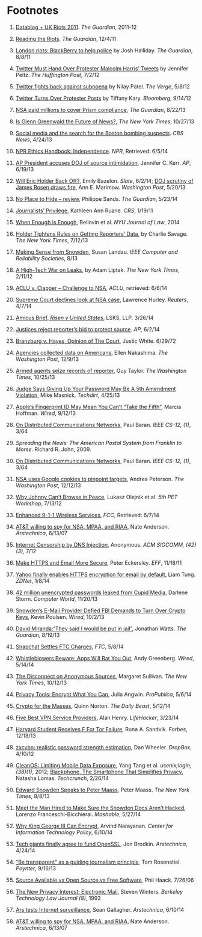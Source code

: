 # Footnotes

1. [Datablog + UK Riots
    2011](http://www.theguardian.com/news/datablog+uk/london-riots).
    *The Guardian*, 2011-12

2. [Reading the
    Riots](http://www.theguardian.com/uk/2011/dec/05/reading-the-riots-methodology-explained).
    *The Guardian*, 12/4/11

3. [London riots: BlackBerry to help
    police](http://www.theguardian.com/uk/2011/aug/08/london-riots-blackberry-messenger-looting)
    by Josh Halliday. *The Guardian*, 8/8/11

4. [Twitter Must Hand Over Protester Malcolm Harris’
    Tweets](http://www.huffingtonpost.com/2012/07/02/twitter-protester-malcolm-harris_n_1643855.html)
    by Jennifer Peltz. *The Huffington Post*, 7/2/12

5. [Twitter fights back against
    subpoena](http://www.theverge.com/2012/5/8/3007717/twitter-fights-back-against-subpoena-malcom-harris-occupy-tweet)
    by Nilay Patel. *The Verge*, 5/8/12

6. [Twitter Turns Over Protester
    Posts](http://www.bloomberg.com/news/2012-09-14/twitter-turns-over-wall-street-protester-posts-under-seal.html)
    by Tiffany Kary. *Bloomberg*, 9/14/12

7. [NSA paid millions to cover Prism
    compliance](http://www.theguardian.com/world/2013/aug/23/nsa-prism-costs-tech-companies-paid),
    *The Guardian*, 8/22/13

8. [Is Glenn Greenwald the Future of
    News?](http://www.nytimes.com/2013/10/28/opinion/a-conversation-in-lieu-of-a-column.html?_r=0),
    *The New York Times*, 10/27/13

9. [Social media and the search for the Boston bombing
    suspects](http://www.cbsnews.com/news/social-media-and-the-search-for-the-boston-bombing-suspects/).
    *CBS News*, 4/24/13

10. [NPR Ethics Handbook:
    Independence](http://ethics.npr.org/category/e-independence/).
    *NPR*, Retrieved: 6/5/14

11. [AP President accuses DOJ of source
    intimidation](http://www.ap.org/Content/AP-In-The-News/2013/AP-President-Pruitt-accuses-DOJ-of-rule-violations-in-phone-records-case-source-intimidation),
    Jennifer C. Kerr. *AP*, 6/19/13

12. [Will Eric Holder Back
    Off?](http://www.slate.com/articles/news_and_politics/jurisprudence/2014/06/supreme_court_turns_down_james_risen_s_appeal_now_it_s_up_to_eric_holder.html),
    Emily Bazelon. *Slate*, 6/2/14; [DOJ scrutiny of James Rosen draws
    fire](http://www.washingtonpost.com/local/justice-departments-scrutiny-of-fox-news-reporter-james-rosen-in-leak-case-draws-fire/2013/05/20/c6289eba-c162-11e2-8bd8-2788030e6b44_story.html),
    Ann E. Marimow. *Washington Post*, 5/20/13

13. [No Place to Hide –
    review](http://www.theguardian.com/books/2014/may/23/no-place-to-hide-glenn-greenwald-review),
    Philippe Sands. *The Guardian*, 5/23/14

14. [Journalists’
    Privilege](http://www.fas.org/sgp/crs/secrecy/RL34193.pdf), Kathleen
    Ann Ruane. *CRS*, 1/19/11

15. [When Enough is
    Enough](http://digitalcommons.law.umaryland.edu/fac_pubs/1375/),
    Bellovin et al. *NYU Journal of Law*, 2014

16. [Holder Tightens Rules on Getting Reporters’
    Data](http://www.nytimes.com/2013/07/13/us/holder-to-tighten-rules-for-obtaining-reporters-data.html?pagewanted=all),
    by Charlie Savage. *The New York Times*, 7/12/13

17. [Making Sense from
    Snowden](http://www.computer.org/cms/Computer.org/ComputingNow/pdfs/MakingSenseFromSnowden-IEEESecurityAndPrivacy.pdf),
    Susan Landau. *IEEE Computer and Reliability Societies*, 8/13

18. [A High-Tech War on
    Leaks](http://www.nytimes.com/2012/02/12/sunday-review/a-high-tech-war-on-leaks.html?hpw=&pagewanted=all),
    by Adam Liptak. *The New York Times*, 2/11/12

19. [ACLU v. Clapper – Challenge to
    NSA](https://www.aclu.org/national-security/aclu-v-clapper-challenge-nsa-mass-phone-call-tracking),
    *ACLU*, retrieved: 6/6/14

20. [ Supreme Court declines look at NSA
    case](http://www.reuters.com/article/2014/04/07/us-usa-court-intelligence-idUSBREA3611420140407),
    Lawrence Hurley. *Reuters*, 4/7/14

21. [Amicus Brief, *Risen v United
    States*](http://www.lskslaw.com/documents/Risen%20Amicus%20As%20Filed%20(00713940).PDF),
    LSKS, LLP. 3/26/14

22. [Justices reject reporter’s bid to protect
    source](http://online.wsj.com/article/AP999e905bbf294d1b8a9cfc83db089522.html).
    *AP*, 6/2/14

23. [Branzburg v. Hayes, Opinion of The
    Court](http://www.law.cornell.edu/supremecourt/text/408/665#writing-USSC_CR_0408_0665_ZO),
    Justic White. 6/29/72

24. [Agencies collected data on
    Americans](http://www.washingtonpost.com/world/national-security/agencies-collected-data-on-americans-cellphone-use-in-thousands-of-tower-dumps/2013/12/08/20549190-5e80-11e3-be07-006c776266ed_story.html),
    Ellen Nakashima. *The Washington Post*, 12/9/13

25. [Armed agents seize records of
    reporter](http://www.washingtontimes.com/news/2013/oct/25/armed-agents-seize-records-reporter-washington-tim/?page=all),
    Guy Taylor. *The Washington Times*, 10/25/13

26. [Judge Says Giving Up Your Password May Be A 5th Amendment
    Violation](https://www.techdirt.com/articles/20130425/08171522834/judge-says-giving-up-your-password-may-be-5th-amendment-violation.shtml),
    Mike Masnick. *Techdirt*, 4/25/13

27. [Apple’s Fingerprint ID May Mean You Can’t “Take the
    Fifth”](http://www.wired.com/2013/09/the-unexpected-result-of-fingerprint-authentication-that-you-cant-take-the-fifth/),
    Marcia Hoffman. *Wired*, 9/12/13

28. [On Distributed Communications
    Networks](http://www.cs.ucla.edu/classes/cs217/Baran64.pdf), Paul
    Baran. *IEEE CS-12, (1)*, 3/64

29. *Spreading the News: The American Postal System from Franklin to
    Morse*. Richard R. John, 2009.

30. [On Distributed Communications
    Networks](http://www.cs.ucla.edu/classes/cs217/Baran64.pdf), Paul
    Baran. *IEEE CS-12, (1)*, 3/64

31. [NSA uses Google cookies to pinpoint
    targets](http://www.washingtonpost.com/blogs/the-switch/wp/2013/12/10/nsa-uses-google-cookies-to-pinpoint-targets-for-hacking/),
    Andrea Peterson. *The Washington Post*, 12/12/13

32. [Why Johnny Can’t Browse in
    Peace](https://www.petsymposium.org/2012/papers/hotpets12-4-johnny.pdf),
    Lukasz Olejnik et al. *5th PET Workshop*, 7/13/12

33. [Enhanced 9-1-1 Wireless
    Services](http://www.fcc.gov/encyclopedia/enhanced-9-1-1-wireless-services),
    *FCC*, Retrieved: 6/7/14

34. [AT&T willing to spy for NSA, MPAA, and
    RIAA](http://arstechnica.com/uncategorized/2007/06/att-willing-to-spy-for-nsa-mpaa-and-riaa/),
    Nate Anderson. *Arstechnica*, 6/13/07

35. [Internet Censorship by DNS
    Injection](http://www.sigcomm.org/sites/default/files/ccr/papers/2012/July/2317307-2317311.pdf),
    Anonymous. *ACM SIGCOMM, (42)(3)*, 7/12

36. [Make HTTPS and Email More
    Secure](https://www.eff.org/deeplinks/2011/11/sovereign-keys-proposal-make-https-and-email-more-secure),
    Peter Eckersley. *EFF*, 11/18/11

37. [Yahoo finally enables HTTPS encryption for email by
    default](http://www.zdnet.com/yahoo-finally-enables-https-encryption-for-email-by-default-7000024922/),
    Liam Tung. *ZDNet*, 1/8/14

38. [42 million unencrypted passwords leaked from Cupid
    Media](http://blogs.computerworld.com/cybercrime-and-hacking/23168/42-million-unencrypted-passwords-leaked-hacked-online-dating-site-cupid-media),
    Darlene Storm. *Computer World*, 11/20/13

39. [Snowden’s E-Mail Provider Defied FBI Demands to Turn Over Crypto
    Keys](http://www.wired.com/2013/10/lavabit_unsealed/), Kevin
    Poulsen. *Wired*, 10/2/13

40. [David Miranda:“They said I would be put in
    jail”](http://www.theguardian.com/world/2013/aug/19/david-miranda-interview-detention-heathrow),
    Jonathan Watts. *The Guardian*, 8/19/13

41. [Snapchat Settles FTC
    Charges](http://www.ftc.gov/news-events/press-releases/2014/05/snapchat-settles-ftc-charges-promises-disappearing-messages-were),
    *FTC*, 5/8/14

42. [Whistleblowers Beware: Apps Will Rat You
    Out](http://www.wired.com/2014/05/whistleblowers-beware/), Andy
    Greenberg. *Wired*, 5/14/14

43. [The Disconnect on Anonymous
    Sources](http://www.nytimes.com/2013/10/13/opinion/sunday/the-public-editor-the-disconnect-on-anonymous-sources.html?_r=0),
    Margaret Sullivan. *The New York Times*, 10/12/13

44. [Privacy Tools: Encrypt What You
    Can](http://www.propublica.org/article/privacy-tools-encrypt-what-you-can),
    Julia Angwin. *ProPublica*, 5/6/14

45. [Crypto for the
    Masses](http://www.thedailybeast.com/articles/2014/05/12/crypto-for-the-masses-here-s-how-you-can-resist-the-nsa.html),
    Quinn Norton. *The Daily Beast*, 5/12/14

46. [Five Best VPN Service
    Providers](http://lifehacker.com/5935863/five-best-vpn-service-providers),
    Alan Henry. *LifeHacker*, 3/23/14

47. [Harvard Student Receives F For Tor
    Failure](http://www.forbes.com/sites/runasandvik/2013/12/18/harvard-student-receives-f-for-tor-failure-while-sending-anonymous-bomb-threat/),
    Runa A. Sandvik. *Forbes*, 12/18/13

48. [zxcvbn: realistic password strength
    estimation](https://tech.dropbox.com/2012/04/zxcvbn-realistic-password-strength-estimation/),
    Dan Wheeler. *DropBox*, 4/10/12

49. [CleanOS: Limiting Mobile Data
    Exposure](http://www.cs.columbia.edu/~roxana/research/projects/cleanos/osdi2012cleanos.pdf),
    Yang Tang et al. *usenix;login; (38)(1)*, 2012; [Blackphone, The
    Smartphone That Simplifies
    Privacy](http://techcrunch.com/2014/02/26/close-look-at-blackphone/),
    Natasha Lomas. *Techcrunch*, 2/26/14

50. [Edward Snowden Speaks to Peter
    Maass](http://www.nytimes.com/2013/08/18/magazine/snowden-maass-transcript.html?ref=magazine),
    Peter Maass. *The New York Times*, 8/8/13

51. [Meet the Man Hired to Make Sure the Snowden Docs Aren’t
    Hacked](http://mashable.com/2014/05/27/micah-lee-greenwald-snowden/),
    Lorenzo Franceschi-Bicchierai. *Mashable*, 5/27/14

52. [Why King George III Can
    Encrypt](https://freedom-to-tinker.com/blog/randomwalker/why-king-george-iii-can-encrypt/),
    Arvind Narayanan. *Center for Information Technology Policy*,
    6/10/14

53. [Tech giants finally agree to fund
    OpenSSL](http://arstechnica.com/information-technology/2014/04/tech-giants-chastened-by-heartbleed-finally-agree-to-fund-openssl/),
    Jon Brodkin. *Arstechnica*, 4/24/14

54. [“Be transparent” as a guiding journalism
    principle](http://www.poynter.org/latest-news/the-next-journalism/223657/why-be-transparent-is-now-a-better-ethical-principle-than-act-independently/),
    Tom Rosenstiel. *Poynter*, 9/16/13

55. [Source Available vs Open Source vs Free
    Software](http://haacked.com/archive/2006/07/26/CodeAvailableVsOpenSourceVsFreeSoftware.aspx/),
    Phil Haack. 7/26/06

56. [The New Privacy Interest: Electronic
    Mail](http://www.law.berkeley.edu/journals/btlj/articles/vol8/Winters/html/text.html#B1),
    Steven Winters. *Berkeley Technology Law Journal (8)*, 1993

57. [Ars tests Internet
    surveillance](http://arstechnica.com/security/2014/06/what-the-nsa-or-anyone-can-learn-about-you-from-Internet-traffic/),
    Sean Gallagher. *Arstechnica*, 6/10/14

58. [AT&T willing to spy for NSA, MPAA, and
    RIAA](http://arstechnica.com/uncategorized/2007/06/att-willing-to-spy-for-nsa-mpaa-and-riaa/),
    Nate Anderson. *Arstechnica*, 6/13/07

